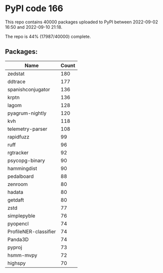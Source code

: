 # PyPI code 166

This repo contains 40000 packages uploaded to PyPI between 
2022-09-02 16:50 and 2022-09-10 21:18.

The repo is 44% (17987/40000) complete.

## Packages:

| Name  | Count |
| ----- | ----- |
| zedstat | 180 |
| ddtrace | 177 |
| spanishconjugator | 136 |
| krptn | 136 |
| lagom | 128 |
| pyagrum-nightly | 120 |
| kvh | 118 |
| telemetry-parser | 108 |
| rapidfuzz | 99 |
| ruff | 96 |
| rgtracker | 92 |
| psycopg-binary | 90 |
| hammingdist | 90 |
| pedalboard | 88 |
| zenroom | 80 |
| hadata | 80 |
| getdaft | 80 |
| zstd | 77 |
| simplepyble | 76 |
| pyopencl | 74 |
| ProfileNER-classifier | 74 |
| Panda3D | 74 |
| pyproj | 73 |
| hsmm-mvpy | 72 |
| highspy | 70 |



